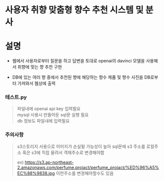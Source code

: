 #  사용자 취향 맞춤형 향수 추천 시스템 및 분사

<h1>설명</h1>

- 웹에서 사용자로부터 질문을 하고 답변을 토대로 openai의 davinci 모델을 사용해서 취향에 맞는 향 추천 구현 <BR>

- DB에 있는 여러 향 중에서 추천된 향에 해당하는 향수 제품 및 향수 사진을 DB로부터 가져와서 웹상에 출력


<H3>테스트.py</H3>

> 파일내에 openai api key 입력필요 <br>
> mysql 사용시 만들어둔 sql문 실행 필요 <br>
> db 정보도 파일내에 입력필요

<H3>주의사항</H3>

> s3스토리지 사용으로 이미지가 손실될 가능성이 높아 sql문에 s3 주소를 로컬주소 혹은 s3에 직접 올려서 객체주소로 변경해야함
> 
> ex) https://s3.ap-northeast-2.amazonaws.com/perfume.projact/perfume_projact/%ED%96%A5%EC%88%9838.jpg
> 이런주소를 변경해야할수도 있음
